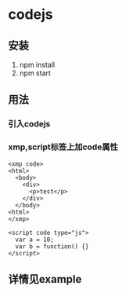 # codejs

## 安装
1. npm install
2. npm start

## 用法
### 引入codejs
<script type="code.js"></script>
### xmp,script标签上加code属性

```
<xmp code>
<html>
  <body>
    <div>
      <p>test</p>
    </div>
  </body>
<html>
</xmp>
```

```
<script code type="js">
  var a = 10;
  var b = function() {}
</script>
```

## 详情见example
